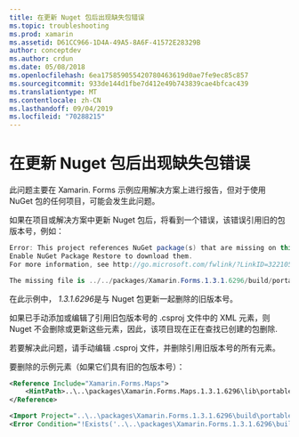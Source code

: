 ```yaml
---
title: 在更新 Nuget 包后出现缺失包错误
ms.topic: troubleshooting
ms.prod: xamarin
ms.assetid: D61CC966-1D4A-49A5-8A6F-41572E28329B
author: conceptdev
ms.author: crdun
ms.date: 05/08/2018
ms.openlocfilehash: 6ea175859055420780463619d0ae7fe9ec85c857
ms.sourcegitcommit: 933de144d1fbe7d412e49b743839cae4bfcac439
ms.translationtype: MT
ms.contentlocale: zh-CN
ms.lasthandoff: 09/04/2019
ms.locfileid: "70288215"
---
```

# <a name="missing-packages-error-after-updating-nuget-packages"></a>在更新 Nuget 包后出现缺失包错误

此问题主要在 Xamarin. Forms 示例应用解决方案上进行报告，但对于使用 NuGet 包的任何项目，可能会发生此问题。

如果在项目或解决方案中更新 Nuget 包后，将看到一个错误，该错误引用旧的包版本号，例如：

```csharp
Error: This project references NuGet package(s) that are missing on this computer.
Enable NuGet Package Restore to download them.
For more information, see http://go.microsoft.com/fwlink/?LinkID=322105

The missing file is ../../packages/Xamarin.Forms.1.3.1.6296/build/portable-win+net45+wp80+MonoAndroid10+MonoTouch10+Xamarin.iOS10/Xamarin.Forms.targets. (FormsGallery)
```

在此示例中， *1.3.1.6296*是与 Nuget 包更新一起删除的旧版本号。

如果已手动添加或编辑了引用旧包版本号的 .csproj 文件中的 XML 元素，则 Nuget 不会删除或更新这些元素，因此，该项目现在正在查找已创建的包删除.

若要解决此问题，请手动编辑 .csproj 文件，并删除引用旧版本号的所有元素。

要删除的示例元素（如果它们具有旧的包版本号）：

```xml
<Reference Include="Xamarin.Forms.Maps">
    <HintPath>..\..\packages\Xamarin.Forms.Maps.1.3.1.6296\lib\portable-win+net45+wp80+MonoAndroid10+MonoTouch10+Xamarin.iOS10\Xamarin.Forms.Maps.dll</HintPath>
</Reference>

<Import Project="..\..\packages\Xamarin.Forms.1.3.1.6296\build\portable-win+net45+wp80+MonoAndroid10+MonoTouch10+Xamarin.iOS10\Xamarin.Forms.targets" Condition="Exists('..\..\packages\Xamarin.Forms.1.3.1.6296\build\portable-win+net45+wp80+MonoAndroid10+MonoTouch10+Xamarin.iOS10\Xamarin.Forms.targets')" />
<Error Condition="!Exists('..\..\packages\Xamarin.Forms.1.3.1.6296\build\portable-win+net45+wp80+MonoAndroid10+MonoTouch10+Xamarin.iOS10\Xamarin.Forms.targets')" Text="$([System.String]::Format('$(ErrorText)', '..\..\packages\Xamarin.Forms.1.3.1.6296\build\portable-win+net45+wp80+MonoAndroid10+MonoTouch10+Xamarin.iOS10\Xamarin.Forms.targets'))" />
```
